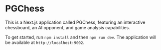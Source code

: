 # PGChess

This is a Next.js application called PGChess, featuring an interactive chessboard, an AI opponent, and game analysis capabilities.

To get started, run `npm install` and then `npm run dev`. The application will be available at `http://localhost:9002`.
